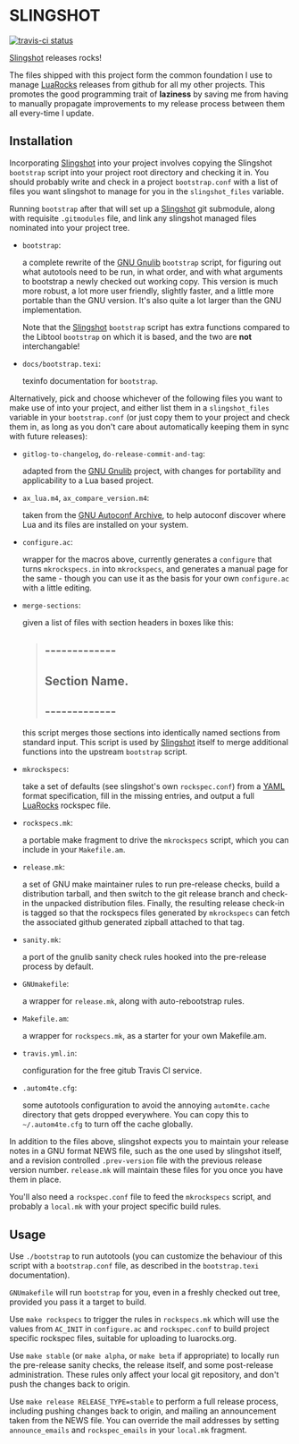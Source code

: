 SLINGSHOT
=========

[![travis-ci status](https://secure.travis-ci.org/gvvaughan/slingshot.png?branch=master)](http://travis-ci.org/gvvaughan/slingshot/builds)

[Slingshot][] releases rocks!

The files shipped with this project form the common foundation I use
to manage [LuaRocks][] releases from github for all my other projects.
This promotes the good programming trait of **laziness** by saving me
from having to manually propagate improvements to my release process
between them all every-time I update.

Installation
------------

Incorporating [Slingshot][] into your project involves copying the
Slingshot `bootstrap` script into your project root directory and
checking it in.  You should probably write and check in a project
`bootstrap.conf` with a list of files you want slingshot to manage
for you in the `slingshot_files` variable.

Running `bootstrap` after that will set up a [Slingshot][] git
submodule, along with requisite `.gitmodules` file, and link any
slingshot managed files nominated into your project tree.

 * `bootstrap`:

   a complete rewrite of the [GNU Gnulib][] `bootstrap` script, for
   figuring out what autotools need to be run, in what order, and with
   what arguments to bootstrap a newly checked out working copy. This
   version is much more robust, a lot more user friendly, slightly
   faster, and a little more portable than the GNU version.  It's also
   quite a lot larger than the GNU implementation.

   Note that the [Slingshot][] `bootstrap` script has extra functions
   compared to the Libtool `bootstrap` on which it is based, and the
   two are **not** interchangable!

 * `docs/bootstrap.texi`:

   texinfo documentation for `bootstrap`.

Alternatively, pick and choose whichever of the following files you
want to make use of into your project, and either list them in a
`slingshot_files` variable in your `bootstrap.conf` (or just copy
them to your project and check them in, as long as you don't care
about automatically keeping them in sync with future releases):

 * `gitlog-to-changelog`, `do-release-commit-and-tag`:

   adapted from the [GNU Gnulib][] project, with changes for portability
   and applicability to a Lua based project.

 * `ax_lua.m4`, `ax_compare_version.m4`:

   taken from the [GNU Autoconf Archive][], to help autoconf discover
   where Lua and its files are installed on your system.

 * `configure.ac`:

   wrapper for the macros above, currently generates a `configure` that
   turns `mkrockspecs.in` into `mkrockspecs`, and generates a manual
   page for the same - though you can use it as the basis for your own
   `configure.ac` with a little editing.

 * `merge-sections`:

   given a list of files with section headers in boxes like this:

   >    ## ------------- ##
   >    ## Section Name. ##
   >    ## ------------- ##

   this script merges those sections into identically named sections
   from standard input.  This script is used by [Slingshot][] itself
   to merge additional functions into the upstream `bootstrap` script.

 * `mkrockspecs`:

   take a set of defaults (see slingshot's own `rockspec.conf`) from
   a [YAML][] format specification, fill in the missing entries, and
   output a full [LuaRocks][] rockspec file.

 * `rockspecs.mk`:

    a portable make fragment to drive the `mkrockspecs` script, which
    you can include in your `Makefile.am`.

 * `release.mk`:

   a set of GNU make maintainer rules to run pre-release checks, build
   a distribution tarball, and then switch to the git release branch
   and check-in the unpacked distribution files.  Finally, the resulting
   release check-in is tagged so that the rockspecs files generated by
   `mkrockspecs` can fetch the associated github generated zipball
   attached to that tag.

 * `sanity.mk`:

   a port of the gnulib sanity check rules hooked into the pre-release
   process by default.

 * `GNUmakefile`:

   a wrapper for `release.mk`, along with auto-rebootstrap rules.

 * `Makefile.am`:

   a wrapper for `rockspecs.mk`, as a starter for your own Makefile.am.

 * `travis.yml.in`:

   configuration for the free gitub Travis CI service.

 * `.autom4te.cfg`:

   some autotools configuration to avoid the annoying `autom4te.cache`
   directory that gets dropped everywhere.  You can copy this to
   `~/.autom4te.cfg` to turn off the cache globally.

In addition to the files above, slingshot expects you to maintain your
release notes in a GNU format NEWS file, such as the one used by
slingshot itself, and a revision controlled `.prev-version` file with
the previous release version number.  `release.mk` will maintain these
files for you once you have them in place.

You'll also need a `rockspec.conf` file to feed the `mkrockspecs`
script, and probably a `local.mk` with your project specific build
rules.


Usage
-----

Use `./bootstrap` to run autotools (you can customize the behaviour of
this script with a `bootstrap.conf` file, as described in the
`bootstrap.texi` documentation).

`GNUmakefile` will run `bootstrap` for you, even in a freshly checked
out tree, provided you pass it a target to build.

Use `make rockspecs` to trigger the rules in `rockspecs.mk` which will
use the values from `AC_INIT` in `configure.ac` and `rockspec.conf` to
build project specific rockspec files, suitable for uploading to
luarocks.org.

Use `make stable` (or `make alpha`, or `make beta` if appropriate) to
locally run the pre-release sanity checks, the release itself, and some
post-release administration.  These rules only affect your local git
repository, and don't push the changes back to origin.

Use `make release RELEASE_TYPE=stable` to perform a full release
process, including pushing changes back to origin, and mailing an
announcement taken from the NEWS file.  You can override the mail
addresses by setting `announce_emails` and `rockspec_emails` in your
`local.mk` fragment.


[gnu gnulib]: http://gnu.org/s/gnulib
[gnu autoconf archive]: http://gnu.org/s/autoconf-archive
[lua]:        http://www.lua.org
[luarocks]:   http://www.luarocks.org
[slingshot]:  http://github.org/gvvaughan/slingshot
[yaml]:       http//yaml.org
